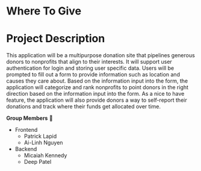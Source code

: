 # Where To Give

# Project Description

This application will be a multipurpose donation site that pipelines generous donors to nonprofits that align to their interests. It will support user authentication for login and storing user specific data. Users will be prompted to fill out a form to provide information such as location and causes they care about. Based on the information input into the form, the application will categorize and rank nonprofits to point donors in the right direction based on the information input into the form. As a nice to have feature, the application will also provide donors a way to self-report their donations and track where their funds get allocated over time.


**Group Members** :busts_in_silhouette:
- Frontend 
  - Patrick Lapid
  - Ai-Linh Nguyen
- Backend 
  - Micaiah Kennedy
  - Deep Patel
